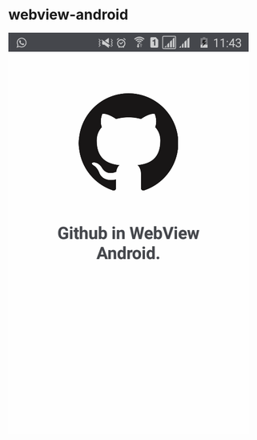 # webview-android
![Screenshot](https://github.com/Paulimjr/webview-android/blob/master/app/src/main/res/drawable/Screenshot_2018-02-28-11-43-27.png "Slash screen")
